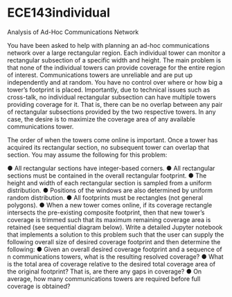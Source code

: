 # ECE143individual

Analysis of Ad-Hoc Communications Network

You have been asked to help with planning an ad-hoc communications network over a large rectangular region. Each individual tower can monitor a rectangular subsection of a specific width and height. The main problem is that none of the individual towers can provide coverage for the entire region of interest. Communications towers are unreliable and are put up independently and at random. You have no control over where or how big a tower’s footprint is placed. Importantly, due to technical issues such as cross-talk, no individual rectangular subsection can have multiple towers providing coverage for it. That is, there can be no overlap between any pair of rectangular subsections provided by the two respective towers. In any case, the desire is to maximize the coverage area of any available communications tower.

The order of when the towers come online is important. Once a tower has acquired its rectangular section, no subsequent tower can overlap that section. You may assume the following for this problem:


● All rectangular sections have integer-based corners.
● All rectangular sections must be contained in the overall rectangular footprint.
● The height and width of each rectangular section is sampled from a uniform
distribution.
● Positions of the windows are also determined by uniform random distribution.
● All footprints must be rectangles (not general polygons).
● When a new tower comes online, if its coverage rectangle intersects the pre-existing
composite footprint, then that new tower’s coverage is trimmed such that its maximum remaining coverage area is retained (see sequential diagram below).
Write a detailed Jupyter notebook that implements a solution to this problem such that the user can supply the following overall size of desired coverage footprint and then determine the following:
● Given an overall desired coverage footprint and a sequence of ​n communications towers, what is the resulting resolved coverage?
● What is the total area of coverage relative to the desired total coverage area of the original footprint? That is, are there any gaps in coverage?
● On average, how many communications towers are required before full coverage is obtained?

